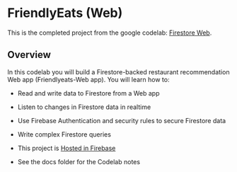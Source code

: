 # FriendlyEats (Web)

This is the completed project from the google codelab: [Firestore Web](https://codelabs.developers.google.com/codelabs/firestore-web/#0).  

## Overview

In this codelab you will build a Firestore-backed restaurant recommendation Web app (Friendlyeats-Web app). You will learn how to:

- Read and write data to Firestore from a Web app
- Listen to changes in Firestore data in realtime
- Use Firebase Authentication and security rules to secure Firestore data
- Write complex Firestore queries

- This project is [Hosted in Firebase](https://smfb-firestore-web-codelab.firebaseapp.com/)

- See the docs folder for the Codelab notes

